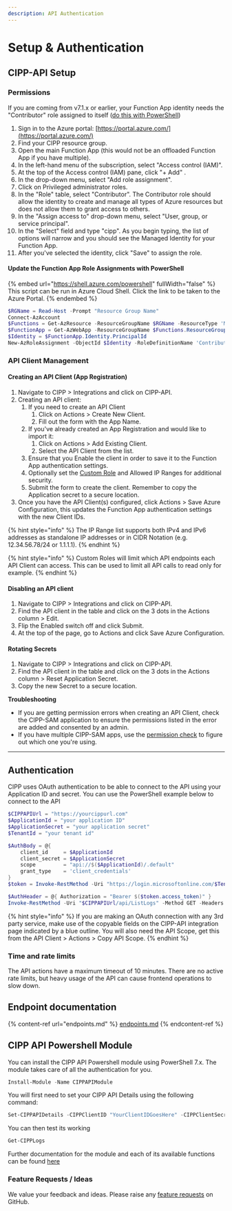 ```yaml
---
description: API Authentication
---
```


# Setup & Authentication

## CIPP-API Setup

### Permissions

If you are coming from v7.1.x or earlier, your Function App identity needs the "Contributor" role assigned to itself ([do this with PowerShell](setup-and-authentication.md#update-the-function-app-role-assignment-with-powershell))

1. Sign in to the Azure portal: [https://portal.azure.com/](https://portal.azure.com/)
2. Find your CIPP resource group.
3. Open the main Function App (this would not be an offloaded Function App if you have multiple).
4. In the left-hand menu of the subscription, select "Access control (IAM)".
5. At the top of the Access control (IAM) pane, click "+ Add" .
6. In the drop-down menu, select "Add role assignment".
7. Click on Privileged administrator roles.
8. In the "Role" table, select "Contributor". The Contributor role should allow the identity to create and manage all types of Azure resources but does not allow them to grant access to others.
9. In the "Assign access to" drop-down menu, select "User, group, or service principal".
10. In the "Select" field and type "cipp". As you begin typing, the list of options will narrow and you should see the Managed Identity for your Function App.
11. After you've selected the identity, click "Save" to assign the role.

#### Update the Function App Role Assignments with PowerShell

{% embed url="https://shell.azure.com/powershell" fullWidth="false" %}
This script can be run in Azure Cloud Shell. Click the link to be taken to the Azure Portal.
{% endembed %}

```powershell
$RGName = Read-Host -Prompt "Resource Group Name"
Connect-AzAccount
$Functions = Get-AzResource -ResourceGroupName $RGName -ResourceType 'Microsoft.Web/sites' | Where-Object { $_.Name -match 'cipp' -and $_.Name -notmatch '-' }
$FunctionApp = Get-AzWebApp -ResourceGroupName $Functions.ResourceGroupName -Name $Functions.Name
$Identity = $FunctionApp.Identity.PrincipalId
New-AzRoleAssignment -ObjectId $Identity -RoleDefinitionName 'Contributor' -Scope $FunctionApp.Id
```

### API Client Management

#### **Creating an API Client (App Registration)**

1. Navigate to CIPP > Integrations and click on CIPP-API.
2. Creating an API client:
   1. If you need to create an API Client
      1. Click on Actions > Create New Client.
      2. Fill out the form with the App Name.
   2. If you've already created an App Registration and would like to import it:
      1. Click on Actions > Add Existing Client.
      2. Select the API Client from the list.
   3. Ensure that you Enable the client in order to save it to the Function App authentication settings.
   4. Optionally set the [Custom Role](../user-documentation/cipp/advanced/super-admin/custom-roles.md) and Allowed IP Ranges for additional security.
   5. Submit the form to create the client. Remember to copy the Application secret to a secure location.
3. Once you have the API Client(s) configured, click Actions > Save Azure Configuration, this updates the Function App authentication settings with the new Client IDs.

{% hint style="info" %}
The IP Range list supports both IPv4 and IPv6 addresses as standalone IP addresses or in CIDR Notation (e.g. 12.34.56.78/24 or 1.1.1.1).
{% endhint %}

{% hint style="info" %}
Custom Roles will limit which API endpoints each API Client can access. This can be used to limit all API calls to read only for example.
{% endhint %}

#### **Disabling an API client**

1. Navigate to CIPP > Integrations and click on CIPP-API.
2. Find the API client in the table and click on the 3 dots in the Actions column > Edit.
3. Flip the Enabled switch off and click Submit.
4. At the top of the page, go to Actions and click Save Azure Configuration.

#### **Rotating Secrets**

1. Navigate to CIPP > Integrations and click on CIPP-API.
2. Find the API client in the table and click on the 3 dots in the Actions column > Reset Application Secret.
3. Copy the new Secret to a secure location.

**Troubleshooting**

* If you are getting permission errors when creating an API Client, check the CIPP-SAM application to ensure the permissions listed in the error are added and consented by an admin.
* If you have multiple CIPP-SAM apps, use the [permission check](../user-documentation/cipp/settings/permissions.md) to figure out which one you're using.

***

## Authentication

CIPP uses OAuth authentication to be able to connect to the API using your Application ID and secret. You can use the PowerShell example below to connect to the API

```powershell
$CIPPAPIUrl = "https://yourcippurl.com"
$ApplicationId = "your application ID"
$ApplicationSecret = "your application secret"
$TenantId = "your tenant id"

$AuthBody = @{
    client_id     = $ApplicationId
    client_secret = $ApplicationSecret
    scope         = "api://$($ApplicationId)/.default"
    grant_type    = 'client_credentials'
}
$token = Invoke-RestMethod -Uri "https://login.microsoftonline.com/$TenantId/oauth2/v2.0/token" -Method POST -Body $AuthBody

$AuthHeader = @{ Authorization = "Bearer $($token.access_token)" }
Invoke-RestMethod -Uri "$CIPPAPIUrl/api/ListLogs" -Method GET -Headers $AuthHeader -ContentType "application/json"

```

{% hint style="info" %}
If you are making an OAuth connection with any 3rd party service, make use of the copyable fields on the CIPP-API integration page indicated by a blue outline. You will also need the API Scope, get this from the API Client > Actions > Copy API Scope.
{% endhint %}

### Time and rate limits

The API actions have a maximum timeout of 10 minutes. There are no active rate limits, but heavy usage of the API can cause frontend operations to slow down.

## Endpoint documentation

{% content-ref url="endpoints.md" %}
[endpoints.md](endpoints.md)
{% endcontent-ref %}

## CIPP API Powershell Module

You can install the CIPP API Powershell module using PowerShell 7.x. The module takes care of all the authentication for you.

```powershell
Install-Module -Name CIPPAPIModule
```

You will first need to set your CIPP API Details using the following command:

```powershell
Set-CIPPAPIDetails -CIPPClientID "YourClientIDGoesHere" -CIPPClientSecret "YourClientSecretGoesHere" -CIPPAPIUrl "https://your.cipp.apiurl" -TenantID "YourTenantID"
```

You can then test its working

```powershell
Get-CIPPLogs
```

Further documentation for the module and each of its available functions can be found [here](https://github.com/BNWEIN/CIPPAPIModule/)

### Feature Requests / Ideas

We value your feedback and ideas. Please raise any [feature requests](https://github.com/KelvinTegelaar/CIPP/issues/new?assignees=\&labels=enhancement%2Cno-priority\&projects=\&template=feature.yml\&title=%5BFeature+Request%5D%3A+) on GitHub.
